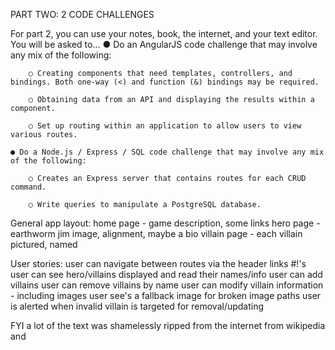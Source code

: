 PART TWO: 2 CODE CHALLENGES

For part 2, you can use your notes, book, the internet, and your text editor. You will be
asked to…
    ● Do an AngularJS code challenge that may involve any mix of the following:

        ○ Creating components that need templates, controllers, and bindings. Both one-way (<) and function (&) bindings may be required.

        ○ Obtaining data from an API and displaying the results within a component.

        ○ Set up routing within an application to allow users to view various routes.

    ● Do a Node.js / Express / SQL code challenge that may involve any mix of the following:

        ○ Creates an Express server that contains routes for each CRUD command.
        
        ○ Write queries to manipulate a PostgreSQL database.


General app layout:
    home page - game description, some links
    hero page - earthworm jim image, alignment, maybe a bio
    villain page - each villain pictured, named

User stories:
    user can navigate between routes via the header links #!'s
    user can see hero/villains displayed and read their names/info
    user can add villains 
    user can remove villains by name
    user can modify villain information - including images
    user see's a fallback image for broken image paths
    user is alerted when invalid villain is targeted for removal/updating


FYI a lot of the text was shamelessly ripped from the internet from wikipedia and 